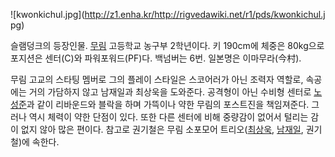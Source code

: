 ![kwonkichul.jpg](http://z1.enha.kr/http://rigvedawiki.net/r1/pds/kwonkichul.j
pg)

슬램덩크의 등장인물.
[무림](%EB%AC%B4%EB%A6%BC%28%EC%8A%AC%EB%9E%A8%EB%8D%A9%ED%81%AC%29.md) 고등학교
농구부 2학년이다. 키 190cm에 체중은 80kg으로 포지션은 센터(C)와 파워포워드(PF)다. 백넘버는 6번. 일본명은 이마무라(今村).

무림 고교의 스타팅 멤버로 그의 플레이 스타일은 스코어러가 아닌 조력자 역할로, 속공에는 거의 가담하지 않고 남재일과 최상욱을 도와준다.
공격형이 아닌 수비형 센터로 [노성준](%EB%85%B8%EC%84%B1%EC%A4%80%28%EC%8A%AC%EB%9E%A8%EB%8D%A9%ED%81%AC%29.md)과 같이 리바운드와 블락을 하며 가뜩이나 약한 무림의 포스트진을 책임져준다. 그러나 역시 체력이 약한
단점이 있다. 또한 다른 센터에 비해 중량감이 없어서 털리는 감이 없지 않아 많은 편이다. 참고로 권기철은 무림 소포모어
트리오([최상욱](%EC%B5%9C%EC%83%81%EC%9A%B1.md),
[남재일](%EB%82%A8%EC%9E%AC%EC%9D%BC.md), 권기철)에 속한다.

